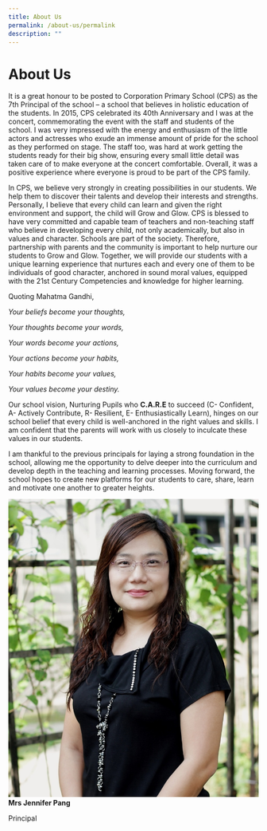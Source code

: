 ```yaml
---
title: About Us
permalink: /about-us/permalink
description: ""
---
```

About Us
========

It is a great honour to be posted to Corporation Primary School (CPS) as the 7th Principal of the school – a school that believes in holistic education of the students. In 2015, CPS celebrated its 40th Anniversary and I was at the concert, commemorating the event with the staff and students of the school. I was very impressed with the energy and enthusiasm of the little actors and actresses who exude an immense amount of pride for the school as they performed on stage. The staff too, was hard at work getting the students ready for their big show, ensuring every small little detail was taken care of to make everyone at the concert comfortable. Overall, it was a positive experience where everyone is proud to be part of the CPS family.  

  

In CPS, we believe very strongly in creating possibilities in our students. We help them to discover their talents and develop their interests and strengths. Personally, I believe that every child can learn and given the right environment and support, the child will Grow and Glow. CPS is blessed to have very committed and capable team of teachers and non-teaching staff who believe in developing every child, not only academically, but also in values and character. Schools are part of the society. Therefore, partnership with parents and the community is important to help nurture our students to Grow and Glow. Together, we will provide our students with a unique learning experience that nurtures each and every one of them to be individuals of good character, anchored in sound moral values, equipped with the 21st Century Competencies and knowledge for higher learning.

  

Quoting Mahatma Gandhi,

  

_Your beliefs become your thoughts,_

_Your thoughts become your words,_

_Your words become your actions,_

_Your actions become your habits,_

_Your habits become your values,_

_Your values become your destiny._

  

Our school vision, Nurturing Pupils who **C.A.R.E** to succeed (C- Confident, A- Actively Contribute, R- Resilient, E- Enthusiastically Learn), hinges on our school belief that every child is well-anchored in the right values and skills. I am confident that the parents will work with us closely to inculcate these values in our students.

  

I am thankful to the previous principals for laying a strong foundation in the school, allowing me the opportunity to delve deeper into the curriculum and develop depth in the teaching and learning processes. Moving forward, the school hopes to create new platforms for our students to care, share, learn and motivate one another to greater heights.

![](/images/Mrs%20Jennifer%20Pang.jpg)
**Mrs Jennifer Pang**

Principal